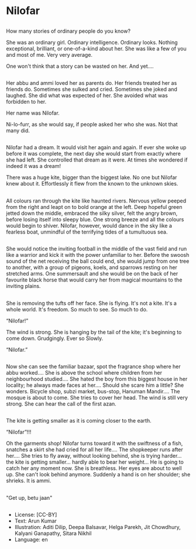 # Nilofar

##
How many stories of ordinary people do you know?

She was an ordinary girl. Ordinary intelligence. Ordinary looks. Nothing exceptional, brilliant, or one-of-a-kind about her. She was like a few of you and most of me. Very very average.

One won't think that a story can be wasted on her. And yet....

##
Her abbu and ammi loved her as parents do. Her friends treated her as friends do. Sometimes she sulked and cried. Sometimes she joked and laughed. She did what was expected of her. She avoided what was forbidden to her.

Her name was Nilofar.

Ni-lo-furr, as she would say, if people asked her who she was. Not that many did.

##
Nilofar had a dream. It would visit her again and again. If ever she woke up before it was complete, the next day she would start from exactly where she had left. She controlled that dream as it were. At times she wondered if indeed it was a dream!

There was a huge kite, bigger than the biggest lake. No one but Nilofar knew about it. Effortlessly it flew from the known to the unknown skies.

##
All colours ran through the kite like haunted rivers. Nervous yellow peeped from the right and leapt on to bold orange at the left. Deep hopeful green jetted down the middle, embraced the silky silver, felt the angry brown, before losing itself into sleepy blue. One strong breeze and all the colours would begin to shiver. Nilofar, however, would dance in the sky like a fearless boat, unmindful of the terrifying tides of a tumultuous sea.

##
She would notice the inviting football in the middle of the vast field and run like a warrior and kick it with the power unfamiliar to her. Before the swoosh sound of the net receiving the ball could end, she would jump from one tree to another, with a group of pigeons, koels, and sparrows resting on her stretched arms. One summersault and she would be on the back of her favourite black horse that would carry her from magical mountains to the inviting plains.

##
She is removing the tufts off her face. She is flying. It's not a kite. It's a whole world. It's freedom. So much to see. So much to do.

“Nilofar!”

The wind is strong. She is hanging by the tail of the kite; it's beginning to come down. Grudgingly. Ever so Slowly.

“Nilofar.”

##
Now she can see the familiar bazaar, spot the fragrance shop where her abbu worked.... She is above the school where children from her neighbourhood studied.... She hated the boy from this biggest house in her locality; he always made faces at her.... Should she scare him a little? She wonders. Bicycle shop, subzi market, bus-stop, Hanuman Mandir.... The mosque is about to come. She tries to cover her head. The wind is still very strong. She can hear the call of the first azan.

##
The kite is getting smaller as it is coming closer to the earth.

“Nilofar”!!!

Oh the garments shop! Nilofar turns toward it with the swiftness of a fish, snatches a skirt she had cried for all her life.... The shopkeeper runs after her.... She tries to fly away, without looking behind, she is trying harder... the kite is getting smaller... hardly able to bear her weight... He is going to catch her any moment now. She is breathless. Her eyes are about to well up. She can't look behind anymore. Suddenly a hand is on her shoulder; she shrieks. It is ammi.

##
"Get up, betu jaan"

##
* License: [CC-BY]
* Text: Arun Kumar
* Illustration: Aditi Dilip, Deepa Balsavar, Helga Parekh, Jit Chowdhury, Kalyani Ganapathy, Sitara Nikhil
* Language: en
